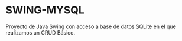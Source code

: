 # SWING-MYSQL
Proyecto de Java Swing con acceso a base de datos SQLite en el que realizamos un CRUD Básico. 
